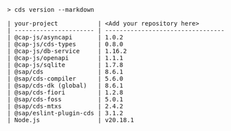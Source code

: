 <!-- this file is automatically generated and updated by a github action -->
<pre class="log">
> cds version --markdown

| your-project           | &lt;Add your repository here&gt;              |
| ---------------------- | --------------------------------------- |
| @cap-js/asyncapi       | 1.0.2                                   |
| @cap-js/cds-types      | 0.8.0                                   |
| @cap-js/db-service     | 1.16.2                                  |
| @cap-js/openapi        | 1.1.1                                   |
| @cap-js/sqlite         | 1.7.8                                   |
| @sap/cds               | 8.6.1                                   |
| @sap/cds-compiler      | 5.6.0                                   |
| @sap/cds-dk (global)   | 8.6.1                                   |
| @sap/cds-fiori         | 1.2.8                                   |
| @sap/cds-foss          | 5.0.1                                   |
| @sap/cds-mtxs          | 2.4.2                                   |
| @sap/eslint-plugin-cds | 3.1.2                                   |
| Node.js                | v20.18.1                                |
</pre>
